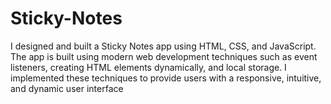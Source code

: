 # Sticky-Notes
I designed and built a Sticky Notes app using HTML, CSS, and JavaScript. The app is built using  modern web development techniques such as event listeners, creating HTML elements dynamically,  and local storage. I implemented these techniques to provide users with a responsive, intuitive, and  dynamic user interface
